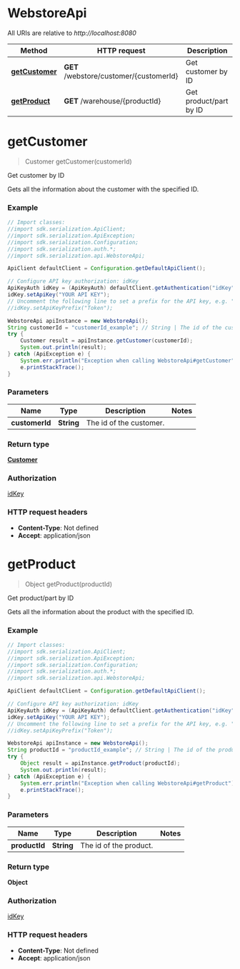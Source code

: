 # WebstoreApi

All URIs are relative to *http://localhost:8080*

Method | HTTP request | Description
------------- | ------------- | -------------
[**getCustomer**](WebstoreApi.md#getCustomer) | **GET** /webstore/customer/{customerId} | Get customer by ID
[**getProduct**](WebstoreApi.md#getProduct) | **GET** /warehouse/{productId} | Get product/part by ID


<a name="getCustomer"></a>
# **getCustomer**
> Customer getCustomer(customerId)

Get customer by ID

Gets all the information about the customer with the specified ID.

### Example
```java
// Import classes:
//import sdk.serialization.ApiClient;
//import sdk.serialization.ApiException;
//import sdk.serialization.Configuration;
//import sdk.serialization.auth.*;
//import sdk.serialization.api.WebstoreApi;

ApiClient defaultClient = Configuration.getDefaultApiClient();

// Configure API key authorization: idKey
ApiKeyAuth idKey = (ApiKeyAuth) defaultClient.getAuthentication("idKey");
idKey.setApiKey("YOUR API KEY");
// Uncomment the following line to set a prefix for the API key, e.g. "Token" (defaults to null)
//idKey.setApiKeyPrefix("Token");

WebstoreApi apiInstance = new WebstoreApi();
String customerId = "customerId_example"; // String | The id of the customer.
try {
    Customer result = apiInstance.getCustomer(customerId);
    System.out.println(result);
} catch (ApiException e) {
    System.err.println("Exception when calling WebstoreApi#getCustomer");
    e.printStackTrace();
}
```

### Parameters

Name | Type | Description  | Notes
------------- | ------------- | ------------- | -------------
 **customerId** | **String**| The id of the customer. |

### Return type

[**Customer**](Customer.md)

### Authorization

[idKey](../README.md#idKey)

### HTTP request headers

 - **Content-Type**: Not defined
 - **Accept**: application/json

<a name="getProduct"></a>
# **getProduct**
> Object getProduct(productId)

Get product/part by ID

Gets all the information about the product with the specified ID.

### Example
```java
// Import classes:
//import sdk.serialization.ApiClient;
//import sdk.serialization.ApiException;
//import sdk.serialization.Configuration;
//import sdk.serialization.auth.*;
//import sdk.serialization.api.WebstoreApi;

ApiClient defaultClient = Configuration.getDefaultApiClient();

// Configure API key authorization: idKey
ApiKeyAuth idKey = (ApiKeyAuth) defaultClient.getAuthentication("idKey");
idKey.setApiKey("YOUR API KEY");
// Uncomment the following line to set a prefix for the API key, e.g. "Token" (defaults to null)
//idKey.setApiKeyPrefix("Token");

WebstoreApi apiInstance = new WebstoreApi();
String productId = "productId_example"; // String | The id of the product.
try {
    Object result = apiInstance.getProduct(productId);
    System.out.println(result);
} catch (ApiException e) {
    System.err.println("Exception when calling WebstoreApi#getProduct");
    e.printStackTrace();
}
```

### Parameters

Name | Type | Description  | Notes
------------- | ------------- | ------------- | -------------
 **productId** | **String**| The id of the product. |

### Return type

**Object**

### Authorization

[idKey](../README.md#idKey)

### HTTP request headers

 - **Content-Type**: Not defined
 - **Accept**: application/json

